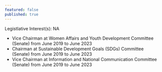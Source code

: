 ```yaml
---
featured: false
published: true
---
```

Legistlative Interest(s): NA

* Vice Chairman at Women Affairs and Youth Development Committee (Senate) from June 2019 to June 2023
* Chairman at Sustainable Development Goals (SDGs) Committee (Senate) from June 2019 to June 2023
* Vice Chairman at Information and National Communication Committee (Senate) from June 2019 to June 2023
